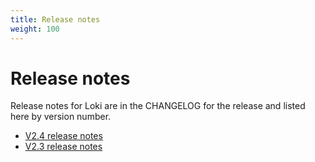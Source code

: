 ```yaml
---
title: Release notes
weight: 100
---
```

# Release notes

Release notes for Loki are in the CHANGELOG for the release and
listed here by version number.

- [V2.4 release notes](../release-notes/v2-4/)
- [V2.3 release notes](../release-notes/v2-3/)
